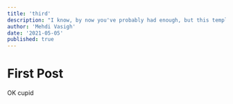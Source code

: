 ```yaml
---
title: 'third'
description: "I know, by now you've probably had enough, but this template looks more full with three posts, and here we are."
author: 'Mehdi Vasigh'
date: '2021-05-05'
published: true
---
```


# First Post
OK cupid